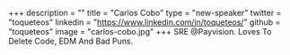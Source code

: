 +++
description = ""
title = "Carlos Cobo"
type = "new-speaker"
twitter = "toqueteos"
linkedin = "https://www.linkedin.com/in/toqueteos/"
github = "toqueteos"
image = "carlos-cobo.jpg"
+++
SRE @Payvision. Loves To Delete Code, EDM And Bad Puns.